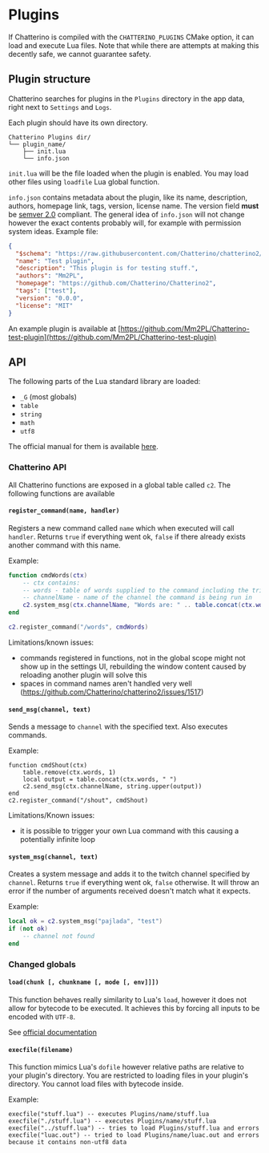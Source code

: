 # Plugins

If Chatterino is compiled with the `CHATTERINO_PLUGINS` CMake option, it can
load and execute Lua files. Note that while there are attempts at making this
decently safe, we cannot guarantee safety.

## Plugin structure

Chatterino searches for plugins in the `Plugins` directory in the app data, right next to `Settings` and `Logs`.

Each plugin should have its own directory.

```
Chatterino Plugins dir/
└── plugin_name/
    ├── init.lua
    └── info.json
```

`init.lua` will be the file loaded when the plugin is enabled. You may load other files using `loadfile` Lua global function.

`info.json` contains metadata about the plugin, like its name, description,
authors, homepage link, tags, version, license name. The version field **must**
be [semver 2.0](https://semver.org/) compliant. The general idea of `info.json`
will not change however the exact contents probably will, for example with
permission system ideas.
Example file:

```json
{
  "$schema": "https://raw.githubusercontent.com/Chatterino/chatterino2/master/docs/plugin-info.schema.json",
  "name": "Test plugin",
  "description": "This plugin is for testing stuff.",
  "authors": "Mm2PL",
  "homepage": "https://github.com/Chatterino/Chatterino2",
  "tags": ["test"],
  "version": "0.0.0",
  "license": "MIT"
}
```

An example plugin is available at [https://github.com/Mm2PL/Chatterino-test-plugin](https://github.com/Mm2PL/Chatterino-test-plugin)

## API

The following parts of the Lua standard library are loaded:

- `_G` (most globals)
- `table`
- `string`
- `math`
- `utf8`

The official manual for them is available [here](https://www.lua.org/manual/5.4/manual.html#6).

### Chatterino API

All Chatterino functions are exposed in a global table called `c2`. The following functions are available

#### `register_command(name, handler)`

Registers a new command called `name` which when executed will call `handler`.
Returns `true` if everything went ok, `false` if there already exists another
command with this name.

Example:

```lua
function cmdWords(ctx)
    -- ctx contains:
    -- words - table of words supplied to the command including the trigger
    -- channelName - name of the channel the command is being run in
    c2.system_msg(ctx.channelName, "Words are: " .. table.concat(ctx.words, " "))
end

c2.register_command("/words", cmdWords)
```

Limitations/known issues:

- commands registered in functions, not in the global scope might not show up in the settings UI,
  rebuilding the window content caused by reloading another plugin will solve this
- spaces in command names aren't handled very well (https://github.com/Chatterino/chatterino2/issues/1517)

#### `send_msg(channel, text)`

Sends a message to `channel` with the specified text. Also executes commands.

Example:

```
function cmdShout(ctx)
    table.remove(ctx.words, 1)
    local output = table.concat(ctx.words, " ")
    c2.send_msg(ctx.channelName, string.upper(output))
end
c2.register_command("/shout", cmdShout)
```

Limitations/Known issues:

- it is possible to trigger your own Lua command with this causing a potentially infinite loop

#### `system_msg(channel, text)`

Creates a system message and adds it to the twitch channel specified by
`channel`. Returns `true` if everything went ok, `false` otherwise. It will
throw an error if the number of arguments received doesn't match what it
expects.

Example:

```lua
local ok = c2.system_msg("pajlada", "test")
if (not ok)
    -- channel not found
end
```

### Changed globals

#### `load(chunk [, chunkname [, mode [, env]]])`

This function behaves really similarity to Lua's `load`, however it does not allow for bytecode to be executed.
It achieves this by forcing all inputs to be encoded with `UTF-8`.

See [official documentation](https://www.lua.org/manual/5.4/manual.html#pdf-load)

#### `execfile(filename)`

This function mimics Lua's `dofile` however relative paths are relative to your plugin's directory.
You are restricted to loading files in your plugin's directory. You cannot load files with bytecode inside.

Example:

```
execfile("stuff.lua") -- executes Plugins/name/stuff.lua
execfile("./stuff.lua") -- executes Plugins/name/stuff.lua
execfile("../stuff.lua") -- tries to load Plugins/stuff.lua and errors
execfile("luac.out") -- tried to load Plugins/name/luac.out and errors because it contains non-utf8 data
```
